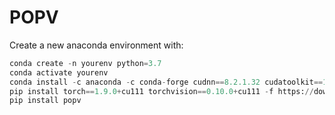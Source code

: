 # POPV

Create a new anaconda environment with:
```python
conda create -n yourenv python=3.7
conda activate yourenv
conda install -c anaconda -c conda-forge cudnn==8.2.1.32 cudatoolkit==11.0.221
pip install torch==1.9.0+cu111 torchvision==0.10.0+cu111 -f https://download.pytorch.org/whl/torch_stable.html
pip install popv
```
